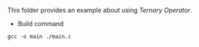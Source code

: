 This folder provides an example about using *Ternary Operator*.


- Build command

``` shell
gcc -o main ./main.c
```
